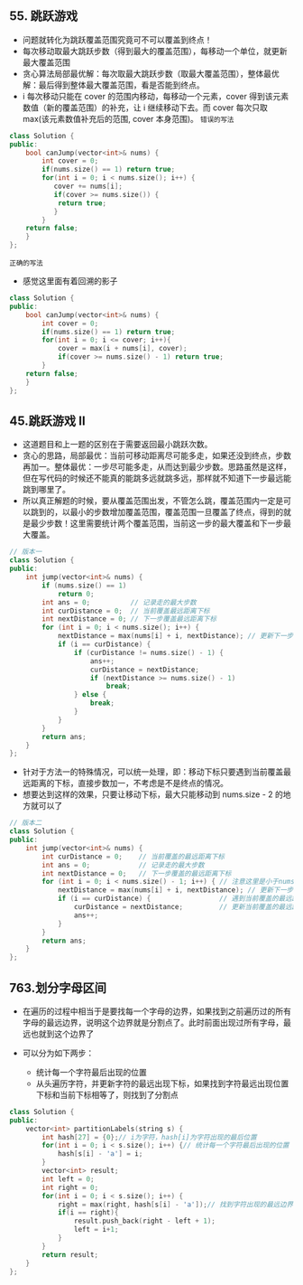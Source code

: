 ## 55. 跳跃游戏
- 问题就转化为跳跃覆盖范围究竟可不可以覆盖到终点！
- 每次移动取最大跳跃步数（得到最大的覆盖范围），每移动一个单位，就更新最大覆盖范围
- 贪心算法局部最优解：每次取最大跳跃步数（取最大覆盖范围），整体最优解：最后得到整体最大覆盖范围，看是否能到终点。
- i 每次移动只能在 cover 的范围内移动，每移动一个元素，cover 得到该元素数值（新的覆盖范围）的补充，让 i 继续移动下去。而 cover 每次只取 max(该元素数值补充后的范围, cover 本身范围)。
`错误的写法`
```cpp
class Solution {
public:
    bool canJump(vector<int>& nums) {
        int cover = 0;
        if(nums.size() == 1) return true;
        for(int i = 0; i < nums.size(); i++) {
           cover += nums[i];
           if(cover >= nums.size()) {
            return true;
           }
        }
    return false;
    }
};
```
`正确的写法`
- 感觉这里面有着回溯的影子
```cpp
class Solution {
public:
    bool canJump(vector<int>& nums) {
        int cover = 0;
        if(nums.size() == 1) return true;
        for(int i = 0; i <= cover; i++){
            cover = max(i + nums[i], cover);
            if(cover >= nums.size() - 1) return true;
        }
    return false;
    }
};
```
## 45.跳跃游戏 II
- 这道题目和上一题的区别在于需要返回最小跳跃次数。
- 贪心的思路，局部最优：当前可移动距离尽可能多走，如果还没到终点，步数再加一。整体最优：一步尽可能多走，从而达到最少步数。思路虽然是这样，但在写代码的时候还不能真的能跳多远就跳多远，那样就不知道下一步最远能跳到哪里了。
- 所以真正解题的时候，要从覆盖范围出发，不管怎么跳，覆盖范围内一定是可以跳到的，以最小的步数增加覆盖范围，覆盖范围一旦覆盖了终点，得到的就是最少步数！这里需要统计两个覆盖范围，当前这一步的最大覆盖和下一步最大覆盖。
```cpp
// 版本一
class Solution {
public:
    int jump(vector<int>& nums) {
        if (nums.size() == 1)
            return 0;
        int ans = 0;          // 记录走的最大步数
        int curDistance = 0;  // 当前覆盖最远距离下标
        int nextDistance = 0; // 下一步覆盖最远距离下标
        for (int i = 0; i < nums.size(); i++) {
            nextDistance = max(nums[i] + i, nextDistance); // 更新下一步覆盖最远距离下标
            if (i == curDistance) {
                if (curDistance != nums.size() - 1) {
                    ans++;
                    curDistance = nextDistance;
                    if (nextDistance >= nums.size() - 1)
                        break;
                } else {
                    break;
                }
            }
        }
        return ans;
    }
};
```
- 针对于方法一的特殊情况，可以统一处理，即：移动下标只要遇到当前覆盖最远距离的下标，直接步数加一，不考虑是不是终点的情况。
- 想要达到这样的效果，只要让移动下标，最大只能移动到 nums.size - 2 的地方就可以了
```cpp
// 版本二
class Solution {
public:
    int jump(vector<int>& nums) {
        int curDistance = 0;    // 当前覆盖的最远距离下标
        int ans = 0;            // 记录走的最大步数
        int nextDistance = 0;   // 下一步覆盖的最远距离下标
        for (int i = 0; i < nums.size() - 1; i++) { // 注意这里是小于nums.size() - 1，这是关键所在
            nextDistance = max(nums[i] + i, nextDistance); // 更新下一步覆盖的最远距离下标
            if (i == curDistance) {                 // 遇到当前覆盖的最远距离下标
                curDistance = nextDistance;         // 更新当前覆盖的最远距离下标
                ans++;
            }
        }
        return ans;
    }
};
```
## 763.划分字母区间
- 在遍历的过程中相当于是要找每一个字母的边界，如果找到之前遍历过的所有字母的最远边界，说明这个边界就是分割点了。此时前面出现过所有字母，最远也就到这个边界了
- 可以分为如下两步：

  + 统计每一个字符最后出现的位置
  + 从头遍历字符，并更新字符的最远出现下标，如果找到字符最远出现位置下标和当前下标相等了，则找到了分割点

```cpp
class Solution {
public:
    vector<int> partitionLabels(string s) {
        int hash[27] = {0};// i为字符，hash[i]为字符出现的最后位置
        for(int i = 0; i < s.size(); i++) {// 统计每一个字符最后出现的位置
            hash[s[i] - 'a'] = i;
        }
        vector<int> result;
        int left = 0;
        int right = 0;
        for(int i = 0; i < s.size(); i++) {
            right = max(right, hash[s[i] - 'a']);// 找到字符出现的最远边界
            if(i == right){
                result.push_back(right - left + 1);
                left = i+1;
            }
        }
        return result;
    }
};
```
